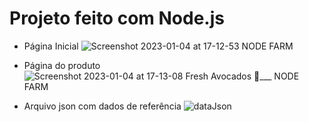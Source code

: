 # Projeto feito com Node.js

- Página Inicial
![Screenshot 2023-01-04 at 17-12-53 NODE FARM](https://user-images.githubusercontent.com/61571174/210641900-8585ef17-6377-4eff-ba44-d58266e3736e.png)

- Página do produto
![Screenshot 2023-01-04 at 17-13-08 Fresh Avocados 🥑___ NODE FARM](https://user-images.githubusercontent.com/61571174/210641919-2d383fa3-8be5-4111-b6ff-1e336f7543c6.png)

- Arquivo json com dados de referência
![dataJson](https://user-images.githubusercontent.com/61571174/210641929-ca60af6f-8f9b-4bf5-a3cb-696a8795aee1.png)
